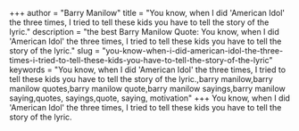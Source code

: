 +++
author = "Barry Manilow"
title = "You know, when I did 'American Idol' the three times, I tried to tell these kids you have to tell the story of the lyric."
description = "the best Barry Manilow Quote: You know, when I did 'American Idol' the three times, I tried to tell these kids you have to tell the story of the lyric."
slug = "you-know-when-i-did-american-idol-the-three-times-i-tried-to-tell-these-kids-you-have-to-tell-the-story-of-the-lyric"
keywords = "You know, when I did 'American Idol' the three times, I tried to tell these kids you have to tell the story of the lyric.,barry manilow,barry manilow quotes,barry manilow quote,barry manilow sayings,barry manilow saying,quotes, sayings,quote, saying, motivation"
+++
You know, when I did 'American Idol' the three times, I tried to tell these kids you have to tell the story of the lyric.
